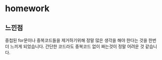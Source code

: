# homework


## 느낀점

중첩된 for문이나 중복코드들을 제거하기위해 정말
많은 생각을 해야 한다는 것을 한번 더 느끼게 되었습니다.
간단한 코드라도 중복코드 없이 짜는것이 정말 어려운 것 같습니다.
